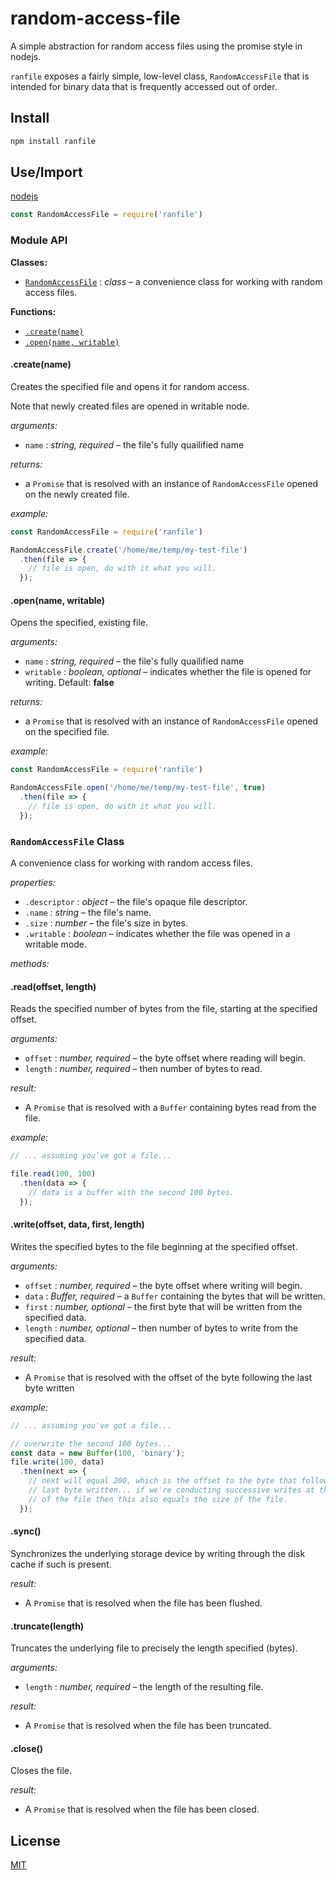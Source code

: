 # random-access-file

A simple abstraction for random access files using the promise style in nodejs.

`ranfile` exposes a fairly simple, low-level class, `RandomAccessFile` that is intended for binary data that is frequently accessed out of order.

## Install

```bash
npm install ranfile
```

## Use/Import

[nodejs](https://nodejs.org/en/)
```javascript
const RandomAccessFile = require('ranfile')
```

### Module API

**Classes:**

* [`RandomAccessFile`](#user-content-randomaccessfile-class) : _class_ &ndash; a convenience class for working with random access files.

**Functions:**

* [`.create(name)`](#user-content-create)
* [`.open(name, writable)`](#user-content-open)

#### .create(name)

Creates the specified file and opens it for random access.

Note that newly created files are opened in writable node.

_arguments:_
* `name` : _string, required_ &ndash; the file's fully quailified name

_returns:_
* a `Promise` that is resolved with an instance of `RandomAccessFile` opened on the newly created file.

_example:_
```javascript
const RandomAccessFile = require('ranfile')

RandomAccessFile.create('/home/me/temp/my-test-file')
  .then(file => {
    // file is open, do with it what you will.
  });
```

#### .open(name, writable)

Opens the specified, existing file.

_arguments:_
* `name` : _string, required_ &ndash; the file's fully quailified name
* `writable` : _boolean, optional_ &ndash; indicates whether the file is opened for writing. Default: **false**

_returns:_
* a `Promise` that is resolved with an instance of `RandomAccessFile` opened on the specified file.

_example:_
```javascript
const RandomAccessFile = require('ranfile')

RandomAccessFile.open('/home/me/temp/my-test-file', true)
  .then(file => {
    // file is open, do with it what you will.
  });
```

### `RandomAccessFile` Class

A convenience class for working with random access files.

_properties:_
* `.descriptor` : _object_ &ndash; the file's opaque file descriptor.
* `.name` : _string_ &ndash; the file's name.
* `.size` : _number_ &ndash; the file's size in bytes.
* `.writable` : _boolean_ &ndash; indicates whether the file was opened in a writable mode.

_methods:_
#### .read(offset, length)
Reads the specified number of bytes from the file, starting at the specified offset.

_arguments:_
* `offset` : _number, required_ &ndash; the byte offset where reading will begin.
* `length` : _number, required_ &ndash; then number of bytes to read.

_result:_
* A `Promise` that is resolved with a `Buffer` containing bytes read from the file.

_example:_
```javascript
// ... assuming you've got a file...

file.read(100, 100)
  .then(data => {
    // data is a buffer with the second 100 bytes.
  });
```

#### .write(offset, data, first, length)
Writes the specified bytes to the file beginning at the specified offset.

_arguments:_
* `offset` : _number, required_ &ndash; the byte offset where writing will begin.
* `data` : _Buffer, required_ &ndash; a `Buffer` containing the bytes that will be written.
* `first` : _number, optional_ &ndash; the first byte that will be written from the specified data.
* `length` : _number, optional_ &ndash; then number of bytes to write from the specified data.

_result:_
* A `Promise` that is resolved with the offset of the byte following the last byte written

_example:_
```javascript
// ... assuming you've got a file...

// overwrite the second 100 bytes...
const data = new Buffer(100, 'binary');
file.write(100, data)
  .then(next => {
    // next will equal 200, which is the offset to the byte that follows the
    // last byte written... if we're conducting successive writes at the end
    // of the file then this also equals the size of the file.
  });
```


#### .sync()
Synchronizes the underlying storage device by writing through the disk cache if such is present.

_result:_
* A `Promise` that is resolved when the file has been flushed.

#### .truncate(length)
Truncates the underlying file to precisely the length specified (bytes).

_arguments:_
* `length` : _number, required_ &ndash; the length of the resulting file.

_result:_
* A `Promise` that is resolved when the file has been truncated.

#### .close()
Closes the file.

_result:_
* A `Promise` that is resolved when the file has been closed.

## License

[MIT](https://github.com/LeisureLink/random-access-file/blob/master/LICENSE)
